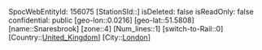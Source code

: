 ﻿---
location: [51.5808,0.0216]
type: Station
tags:
- geo/Station
- Europe/United_Kingdom/London

---
SpocWebEntityId: 156075
[StationSId::]
isDeleted: false
isReadOnly: false
confidential: public
[geo-lon::0.0216]
[geo-lat::51.5808]
[name::Snaresbrook]
[zone::4]
[Num_lines::1]
[switch-to-Rail::0]
[Country::[United_Kingdom](geo/Continent/Europe/United_Kingdom.md)]
[City::[London](geo/Continent/Europe/United_Kingdom/London.md)]

